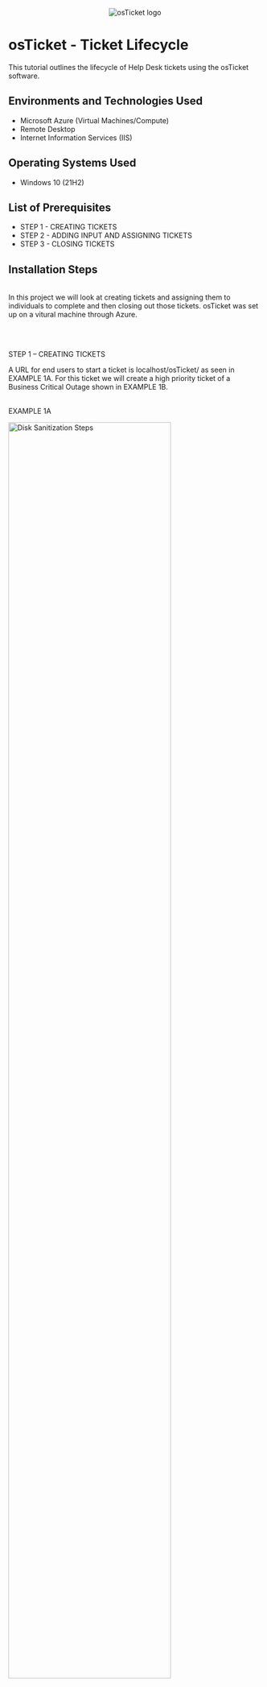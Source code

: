 <p align="center">
<img src="https://i.imgur.com/Clzj7Xs.png" alt="osTicket logo"/>
</p>

<h1>osTicket - Ticket Lifecycle</h1>
This tutorial outlines the lifecycle of Help Desk tickets using the osTicket software.

<h2>Environments and Technologies Used</h2>

- Microsoft Azure (Virtual Machines/Compute)
- Remote Desktop
- Internet Information Services (IIS)

<h2>Operating Systems Used </h2>

- Windows 10</b> (21H2)

<h2>List of Prerequisites</h2>

- STEP 1 - CREATING TICKETS
- STEP 2 - ADDING INPUT AND ASSIGNING TICKETS
- STEP 3 - CLOSING TICKETS

<h2>Installation Steps</h2>
</p>
<p>
<br />
In this project we will look at creating tickets and assigning them to individuals to complete and then closing out those tickets. osTicket was set up on a vitural machine through Azure.
</p>
<p>
<br />
</p>
<p>
<br />
STEP 1 – CREATING TICKETS
<p>
A URL for end users to start a ticket is localhost/osTicket/ as seen in EXAMPLE 1A. For this ticket we will create a high priority ticket of a Business Critical Outage shown in EXAMPLE 1B.
<p>
<br />
EXAMPLE 1A
<p>
<img src="https://i.imgur.com/zzuvQgb.png" height="80%" width="80%" alt="Disk Sanitization Steps"/>
</p>
<p>
<br />
</p>
EXAMPLE 1B
<img src="https://i.imgur.com/TPjQ8xJ.png" height="80%" width="80%" alt="Disk Sanitization Steps"/>
</p>
<p>
<br />
Additionally, two other tickets were created for this project. One is a General Inquiry from Matt Hershey and System Issues logging into Adobe by Heidi Sanders, see EXAMPLE 1C.
</p>
<br />
EXAMPLE 1C
<img src="https://i.imgur.com/hRKKGOE.png" height="80%" width="80%" alt="Disk Sanitization Steps"/>
</p>
<p>
<br />
STEP 2 – ADDING INPUT AND ASSIGNING TICKETS
</p>
<br />
On the "Tickets" tab shown in EXAMPLE 2A we are able to edit the created ticket setting the priority, department, SLA Plan, etc. All edits to the ticket are logged in the ticket thread until it is closed out.
</p>
<br />
EXAMPLE 2A
<p>
<img src="https://i.imgur.com/VGFqims.png" height="80%" width="80%" alt="Disk Sanitization Steps"/>
</p>
<p>
See below that the ticket was transferred to myself (Michael Bibelheimer) however there is an alert due to this ticket not being addressed faster due to the SLA set for SEV-A and is “Marked overdue!”. Additionally, you can view the input items for anyone who opens the ticket to provide any additional comments.
</p>
<br />
EXAMPLE 2B
<img src="https://i.imgur.com/WD8adc5.png" height="80%" width="80%" alt="Disk Sanitization Steps"/>
</p>
<p>
When the tickets have been assigned, along with priority designation we will have osTicket displaying the following as showing in EXAMPLE 2C. Note "Priority" and "Assigned To" column in contrast to EXAMPLE 1C.
</p>
<br />
EXAMPLE 2C
<img src="https://i.imgur.com/QIQuNCb.png" height="80%" width="80%" alt="Disk Sanitization Steps"/>
</p>
<br />
</p>
<p>
STEP 3 – CLOSING TICKETS
</p>
<br />
Logging in as Jane Doe, we see that she has been assigned the ticket “When Are We Getting a Hardware Refresh”. When she logs into the tickets that are assigned to her she is able to open and add comments. After she emails Matt Hershey about the status, she replies to the ticket and then selects “Resolved”. Later Michael finally closes out the ticket. We can see all activity pertaining to this ticket in EXAMPLE 3A
</p>
<br />
EXAMPLE 3A
<p>
<img src="https://i.imgur.com/LqQ4Z5T.png" height="80%" width="80%" alt="Disk Sanitization Steps"/>
</p>
<p>

</p>
<br />
END OF TUTORIAL
